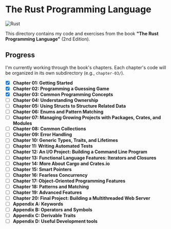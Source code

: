 # The Rust Programming Language

![Rust](https://img.shields.io/badge/rust-%23000000.svg?style=for-the-badge&logo=rust&logoColor=white)

This directory contains my code and exercises from the book **"The Rust
Programming Language"** (2nd Edition).

## Progress

I'm currently working through the book's chapters. Each chapter's code will be
organized in its own subdirectory (e.g., `chapter-03/`).

- [x] **Chapter 01: Getting Started**
- [x] **Chapter 02: Programming a Guessing Game**
- [x] **Chapter 03: Common Programming Concepts**
- [ ] **Chapter 04: Understanding Ownership**
- [ ] **Chapter 05: Using Structs to Structure Related Data**
- [ ] **Chapter 06: Enums and Pattern Matching**
- [ ] **Chapter 07: Managing Growing Projects with Packages, Crates, and Modules**
- [ ] **Chapter 08: Common Collections**
- [ ] **Chapter 09: Error Handling**
- [ ] **Chapter 10: Generic Types, Traits, and Lifetimes**
- [ ] **Chapter 11: Writing Automated Tests**
- [ ] **Chapter 12: An I/O Project: Building a Command Line Program**
- [ ] **Chapter 13: Functional Language Features: Iterators and Closures**
- [ ] **Chapter 14: More About Cargo and Crates.io**
- [ ] **Chapter 15: Smart Pointers**
- [ ] **Chapter 16: Fearless Concurrency**
- [ ] **Chapter 17: Object-Oriented Programming Features**
- [ ] **Chapter 18: Patterns and Matching**
- [ ] **Chapter 19: Advanced Features**
- [ ] **Chapter 20: Final Project: Building a Multithreaded Web Server**
- [ ] **Appendix A: Keywords**
- [ ] **Appendix B: Operators and Symbols**
- [ ] **Appendix C: Derivable Traits**
- [ ] **Appendix D: Useful Development tools**